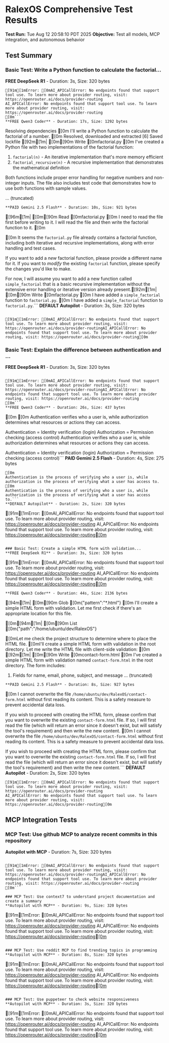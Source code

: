# RalexOS Comprehensive Test Results
**Test Run:** Tue Aug 12 20:58:10 PDT 2025
**Objective:** Test all models, MCP integration, and autonomous behavior

## Test Summary
### Basic Test: Write a Python function to calculate the factorial...
**FREE DeepSeek R1** - Duration: 3s, Size: 320 bytes
```
[91m[1mError: [0mAI_APICallError: No endpoints found that support tool use. To learn more about provider routing, visit: https://openrouter.ai/docs/provider-routing
AI_APICallError: No endpoints found that support tool use. To learn more about provider routing, visit: https://openrouter.ai/docs/provider-routing
[0m```
**FREE Qwen3 Coder** - Duration: 17s, Size: 1292 bytes
```
Resolving dependencies
[0m
I'll write a Python function to calculate the factorial of a number.
[0m
Resolved, downloaded and extracted [6]
Saved lockfile
[92m[1m| [0m[90m Write    [0mfactorial.py
[0m
I've created a Python file with two implementations of the factorial function:

1. `factorial(n)` - An iterative implementation that's more memory efficient
2. `factorial_recursive(n)` - A recursive implementation that demonstrates the mathematical definition

Both functions include proper error handling for negative numbers and non-integer inputs. The file also includes test code that demonstrates how to use both functions with sample values.

... (truncated)
```
**PAID Gemini 2.5 Flash** - Duration: 10s, Size: 921 bytes
```
[96m[1m| [0m[90m Read     [0mfactorial.py
[0m
I need to read the file first before writing to it. I will read the file and then write the factorial function to it.
[0m

[0m
It seems the `factorial.py` file already contains a factorial function, including both iterative and recursive implementations, along with error handling and test cases.

If you want to add a *new* factorial function, please provide a different name for it. If you want to *modify* the existing `factorial` function, please specify the changes you'd like to make.

For now, I will assume you want to add a new function called `simple_factorial` that is a basic recursive implementation without the extensive error handling or iterative version already present.[92m[1m| [0m[90m Write    [0mfactorial.py
[0m
I have added a `simple_factorial` function to `factorial.py`.
[0m
I have added a `simple_factorial` function to `factorial.py`.```
**DEFAULT Autopilot** - Duration: 3s, Size: 320 bytes
```

[91m[1mError: [0mAI_APICallError: No endpoints found that support tool use. To learn more about provider routing, visit: https://openrouter.ai/docs/provider-routingAI_APICallError: No endpoints found that support tool use. To learn more about provider routing, visit: https://openrouter.ai/docs/provider-routing[0m
```

### Basic Test: Explain the difference between authentication and ...
**FREE DeepSeek R1** - Duration: 3s, Size: 320 bytes
```

[91m[1mError: [0mAI_APICallError: No endpoints found that support tool use. To learn more about provider routing, visit: https://openrouter.ai/docs/provider-routingAI_APICallError: No endpoints found that support tool use. To learn more about provider routing, visit: https://openrouter.ai/docs/provider-routing
[0m```
**FREE Qwen3 Coder** - Duration: 26s, Size: 437 bytes
```
[0m
[0m
Authentication verifies who a user is, while authorization determines what resources or actions they can access.

Authentication = Identity verification (login)
Authorization = Permission checking (access control)
Authentication verifies who a user is, while authorization determines what resources or actions they can access.

Authentication = Identity verification (login)
Authorization = Permission checking (access control)```
**PAID Gemini 2.5 Flash** - Duration: 4s, Size: 275 bytes
```
[0m
Authentication is the process of verifying who a user is, while authorization is the process of verifying what a user has access to.
[0m
Authentication is the process of verifying who a user is, while authorization is the process of verifying what a user has access to.```
**DEFAULT Autopilot** - Duration: 2s, Size: 320 bytes
```
[91m[1mError: [0mAI_APICallError: No endpoints found that support tool use. To learn more about provider routing, visit: https://openrouter.ai/docs/provider-routing
AI_APICallError: No endpoints found that support tool use. To learn more about provider routing, visit: https://openrouter.ai/docs/provider-routing[0m
```

### Basic Test: Create a simple HTML form with validation...
**FREE DeepSeek R1** - Duration: 3s, Size: 320 bytes
```
[91m[1mError: [0mAI_APICallError: No endpoints found that support tool use. To learn more about provider routing, visit: https://openrouter.ai/docs/provider-routing
AI_APICallError: No endpoints found that support tool use. To learn more about provider routing, visit: https://openrouter.ai/docs/provider-routing[0m
```
**FREE Qwen3 Coder** - Duration: 44s, Size: 2136 bytes
```
[94m[1m| [0m[90m Glob     [0m{"pattern":"*.html"}
[0m
I'll create a simple HTML form with validation. Let me first check if there's an appropriate location for this file.

[0m[94m[1m| [0m[90m List     [0m{"path":"/home/ubuntu/dev/RalexOS"}


[0mLet me check the project structure to determine where to place the HTML file.
[0mI'll create a simple HTML form with validation in the root directory. Let me write the HTML file with client-side validation:
[0m
[92m[1m| [0m[90m Write    [0mcontact-form.html
[0m
I've created a simple HTML form with validation named `contact-form.html` in the root directory. The form includes:

1. Fields for name, email, phone, subject, and message
... (truncated)
```
**PAID Gemini 2.5 Flash** - Duration: 8s, Size: 927 bytes
```
[0m
I cannot overwrite the file `/home/ubuntu/dev/RalexOS/contact-form.html` without first reading its content. This is a safety measure to prevent accidental data loss.

If you wish to proceed with creating the HTML form, please confirm that you want to overwrite the existing `contact-form.html` file. If so, I will first read the file (which will return an error since it doesn't exist, but will satisfy the tool's requirement) and then write the new content.
[0m
I cannot overwrite the file `/home/ubuntu/dev/RalexOS/contact-form.html` without first reading its content. This is a safety measure to prevent accidental data loss.

If you wish to proceed with creating the HTML form, please confirm that you want to overwrite the existing `contact-form.html` file. If so, I will first read the file (which will return an error since it doesn't exist, but will satisfy the tool's requirement) and then write the new content.```
**DEFAULT Autopilot** - Duration: 2s, Size: 320 bytes
```
[91m[1mError: [0mAI_APICallError: No endpoints found that support tool use. To learn more about provider routing, visit: https://openrouter.ai/docs/provider-routing
AI_APICallError: No endpoints found that support tool use. To learn more about provider routing, visit: https://openrouter.ai/docs/provider-routing[0m
```

## MCP Integration Tests
### MCP Test: Use github MCP to analyze recent commits in this repository
**Autopilot with MCP** - Duration: 7s, Size: 320 bytes
```

[91m[1mError: [0mAI_APICallError: No endpoints found that support tool use. To learn more about provider routing, visit: https://openrouter.ai/docs/provider-routingAI_APICallError: No endpoints found that support tool use. To learn more about provider routing, visit: https://openrouter.ai/docs/provider-routing
[0m```

### MCP Test: Use context7 to understand project documentation and create a summary
**Autopilot with MCP** - Duration: 9s, Size: 320 bytes
```
[91m[1mError: [0mAI_APICallError: No endpoints found that support tool use. To learn more about provider routing, visit: https://openrouter.ai/docs/provider-routing
AI_APICallError: No endpoints found that support tool use. To learn more about provider routing, visit: https://openrouter.ai/docs/provider-routing[0m
```

### MCP Test: Use reddit MCP to find trending topics in programming
**Autopilot with MCP** - Duration: 8s, Size: 320 bytes
```
[91m[1mError: [0mAI_APICallError: No endpoints found that support tool use. To learn more about provider routing, visit: https://openrouter.ai/docs/provider-routing
AI_APICallError: No endpoints found that support tool use. To learn more about provider routing, visit: https://openrouter.ai/docs/provider-routing[0m
```

### MCP Test: Use puppeteer to check website responsiveness
**Autopilot with MCP** - Duration: 3s, Size: 320 bytes
```
[91m[1mError: [0mAI_APICallError: No endpoints found that support tool use. To learn more about provider routing, visit: https://openrouter.ai/docs/provider-routing
AI_APICallError: No endpoints found that support tool use. To learn more about provider routing, visit: https://openrouter.ai/docs/provider-routing[0m
```

